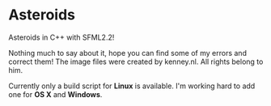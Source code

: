 Asteroids
=========

Asteroids in C++ with SFML2.2!

Nothing much to say about it, hope you can find some of my errors and correct them!
The image files were created by kenney.nl. All rights belong to him.

Currently only a build script for **Linux** is available. I'm working hard to add one for **OS X** and **Windows**.
